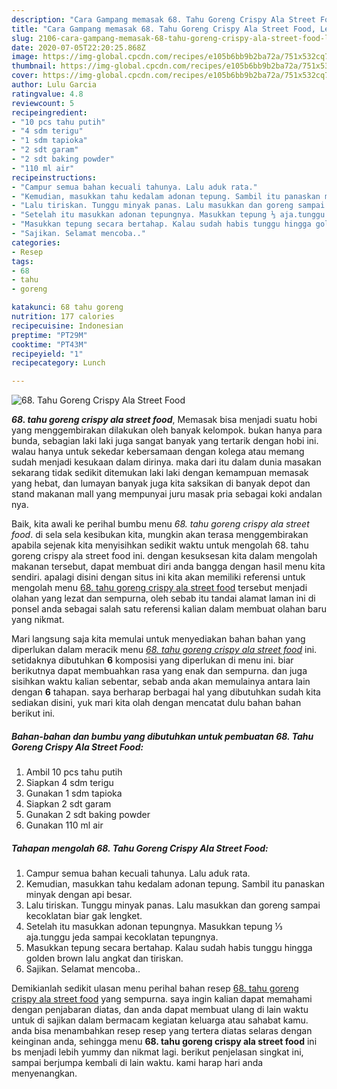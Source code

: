 ```yaml
---
description: "Cara Gampang memasak 68. Tahu Goreng Crispy Ala Street Food, Lezat Sekali"
title: "Cara Gampang memasak 68. Tahu Goreng Crispy Ala Street Food, Lezat Sekali"
slug: 2106-cara-gampang-memasak-68-tahu-goreng-crispy-ala-street-food-lezat-sekali
date: 2020-07-05T22:20:25.868Z
image: https://img-global.cpcdn.com/recipes/e105b6bb9b2ba72a/751x532cq70/68-tahu-goreng-crispy-ala-street-food-foto-resep-utama.jpg
thumbnail: https://img-global.cpcdn.com/recipes/e105b6bb9b2ba72a/751x532cq70/68-tahu-goreng-crispy-ala-street-food-foto-resep-utama.jpg
cover: https://img-global.cpcdn.com/recipes/e105b6bb9b2ba72a/751x532cq70/68-tahu-goreng-crispy-ala-street-food-foto-resep-utama.jpg
author: Lulu Garcia
ratingvalue: 4.8
reviewcount: 5
recipeingredient:
- "10 pcs tahu putih"
- "4 sdm terigu"
- "1 sdm tapioka"
- "2 sdt garam"
- "2 sdt baking powder"
- "110 ml air"
recipeinstructions:
- "Campur semua bahan kecuali tahunya. Lalu aduk rata."
- "Kemudian, masukkan tahu kedalam adonan tepung. Sambil itu panaskan minyak dengan api besar."
- "Lalu tiriskan. Tunggu minyak panas. Lalu masukkan dan goreng sampai kecoklatan biar gak lengket."
- "Setelah itu masukkan adonan tepungnya. Masukkan tepung ⅓ aja.tunggu jeda sampai kecoklatan tepungnya."
- "Masukkan tepung secara bertahap. Kalau sudah habis tunggu hingga golden brown lalu angkat dan tiriskan."
- "Sajikan. Selamat mencoba.."
categories:
- Resep
tags:
- 68
- tahu
- goreng

katakunci: 68 tahu goreng 
nutrition: 177 calories
recipecuisine: Indonesian
preptime: "PT29M"
cooktime: "PT43M"
recipeyield: "1"
recipecategory: Lunch

---
```



![68. Tahu Goreng Crispy Ala Street Food](https://img-global.cpcdn.com/recipes/e105b6bb9b2ba72a/751x532cq70/68-tahu-goreng-crispy-ala-street-food-foto-resep-utama.jpg)

<b><i>68. tahu goreng crispy ala street food</i></b>, Memasak bisa menjadi suatu hobi yang menggembirakan dilakukan oleh banyak kelompok. bukan hanya para bunda, sebagian laki laki juga sangat banyak yang tertarik dengan hobi ini. walau hanya untuk sekedar kebersamaan dengan kolega atau memang sudah menjadi kesukaan dalam dirinya. maka dari itu dalam dunia masakan sekarang tidak sedikit ditemukan laki laki dengan kemampuan memasak yang hebat, dan lumayan banyak juga kita saksikan di banyak depot dan stand makanan mall yang mempunyai juru masak pria sebagai koki andalan nya.

Baik, kita awali ke perihal bumbu menu <i>68. tahu goreng crispy ala street food</i>. di sela sela kesibukan kita, mungkin akan terasa menggembirakan apabila sejenak kita menyisihkan sedikit waktu untuk mengolah 68. tahu goreng crispy ala street food ini. dengan kesuksesan kita dalam mengolah makanan tersebut, dapat membuat diri anda bangga dengan hasil menu kita sendiri. apalagi disini dengan situs ini kita akan memiliki referensi untuk mengolah menu <u>68. tahu goreng crispy ala street food</u> tersebut menjadi olahan yang lezat dan sempurna, oleh sebab itu tandai alamat laman ini di ponsel anda sebagai salah satu referensi kalian dalam membuat olahan baru yang nikmat.




Mari langsung saja kita memulai untuk menyediakan bahan bahan yang diperlukan dalam meracik menu <u><i>68. tahu goreng crispy ala street food</i></u> ini. setidaknya dibutuhkan <b>6</b> komposisi yang diperlukan di menu ini. biar berikutnya dapat membuahkan rasa yang enak dan sempurna. dan juga sisihkan waktu kalian sebentar, sebab anda akan memulainya antara lain dengan <b>6</b> tahapan. saya berharap berbagai hal yang dibutuhkan sudah kita sediakan disini, yuk mari kita olah dengan mencatat dulu bahan bahan berikut ini.

<!--inarticleads1-->

##### Bahan-bahan dan bumbu yang dibutuhkan untuk pembuatan 68. Tahu Goreng Crispy Ala Street Food:

1. Ambil 10 pcs tahu putih
1. Siapkan 4 sdm terigu
1. Gunakan 1 sdm tapioka
1. Siapkan 2 sdt garam
1. Gunakan 2 sdt baking powder
1. Gunakan 110 ml air




<!--inarticleads2-->

##### Tahapan mengolah 68. Tahu Goreng Crispy Ala Street Food:

1. Campur semua bahan kecuali tahunya. Lalu aduk rata.
1. Kemudian, masukkan tahu kedalam adonan tepung. Sambil itu panaskan minyak dengan api besar.
1. Lalu tiriskan. Tunggu minyak panas. Lalu masukkan dan goreng sampai kecoklatan biar gak lengket.
1. Setelah itu masukkan adonan tepungnya. Masukkan tepung ⅓ aja.tunggu jeda sampai kecoklatan tepungnya.
1. Masukkan tepung secara bertahap. Kalau sudah habis tunggu hingga golden brown lalu angkat dan tiriskan.
1. Sajikan. Selamat mencoba..




Demikianlah sedikit ulasan menu perihal bahan resep <u>68. tahu goreng crispy ala street food</u> yang sempurna. saya ingin kalian dapat memahami dengan penjabaran diatas, dan anda dapat membuat ulang di lain waktu untuk di sajikan dalam bermacam kegiatan keluarga atau sahabat kamu. anda bisa menambahkan resep resep yang tertera diatas selaras dengan keinginan anda, sehingga menu <b>68. tahu goreng crispy ala street food</b> ini bs menjadi lebih yummy dan nikmat lagi. berikut penjelasan singkat ini, sampai berjumpa kembali di lain waktu. kami harap hari anda menyenangkan.
